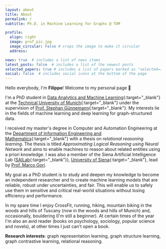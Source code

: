 ```yaml
---
layout: about
title: About
permalink: /
subtitle: Ph.D. in Machine Learning for Graphs @ TUM

profile:
  align: right
  image: prof_pic.jpg
  image_circular: False # crops the image to make it circular
  address:

news: true  # includes a list of news items
latest_posts: false  # includes a list of the newest posts
selected_papers: true # includes a list of papers marked as "selected={true}"
social: false  # includes social icons at the bottom of the page
---
```


Hello everybody, I'm **Filippo**! Welcome to my personal page 👋

I'm a PhD student in [Data Analytics and Machine Learning](https://www.cs.cit.tum.de/en/daml/home/){:target="_blank"} at the [Technical University of Munich](https://www.tum.de/en/){:target="_blank"} under the supervision of [Prof. Stephan Günnemann](https://www.cs.cit.tum.de/en/daml/team/damlguennemann/){:target="_blank"}. My interests lie in the fields of machine learning and deep learning for graph-structured data. 

I received my master's degree in Computer and Automation Engineering at the [Department of Information Engineering and Mathematics](https://www.diism.unisi.it/en){:target="_blank"} with a thesis on *relational reasoning learning*. The thesis is titled *Approximating Logical Reasoning using Neural Network* and aims to enable machines to reason about related entities using a priori knowledge. I was also a member of the Siena Artificial Intelligence Lab ([SAILab](http://sailab.diism.unisi.it/people/filippo-guerranti/){:target="_blank"}), [University of Siena](https://en.unisi.it){:target="_blank"}, lead by [Prof. Marco Gori](https://www3.diism.unisi.it/~marco/).

My goal as a PhD student is to study and deepen my knowledge to become an independent researcher and to create machine learning models that are reliable, robust under uncertainties, and fair. This will enable us to safely use them in sensitive and critical real-world situations without losing efficiency and performance.

In my spare time I enjoy CrossFit, running, hiking, mountain biking in the woods and hills of Tuscany (now in the woods and hills of Munich) and, occasionally, bouldering (I'm still a beginner). At certain times of the year I'm also an avid reader (books on psychology, sociology, popular science and novels), at other times I just can't open a book.

**Research interests**: graph representation learning, graph structure learning, graph contrastive learning, relational reasoning.
